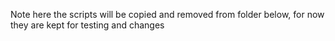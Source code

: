 

Note here the scripts will be copied and removed from folder below, for now they are kept for testing and changes

